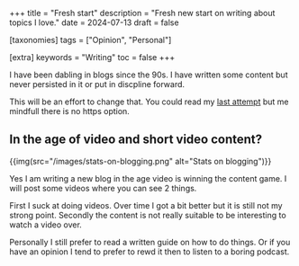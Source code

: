 +++
title = "Fresh start"
description = "Fresh new start on writing about topics I love."
date = 2024-07-13
draft = false

[taxonomies]
tags = ["Opinion", "Personal"]

[extra]
keywords = "Writing"
toc = false
+++

I have been dabling in blogs since the 90s. I have written some content but never persisted in it or put in discpline forward.

This will be an effort to change that. You could read my [last attempt](http://old.geerttheys.com) but me mindfull there is no https option.

## In the age of video and short video content?


{{img(src="/images/stats-on-blogging.png" alt="Stats on blogging")}}

Yes I am writing a new blog in the age video is winning the content game. I will post some videos where you can see 2 things. 

First I suck at doing videos. Over time I got a bit better but it is still not my strong point. Secondly the content is not really suitable to be interesting to watch a video over.

Personally I still prefer to read a written guide on how to do things. Or if you have an opinion I tend to prefer to rewd it then to listen to a boring podcast.



